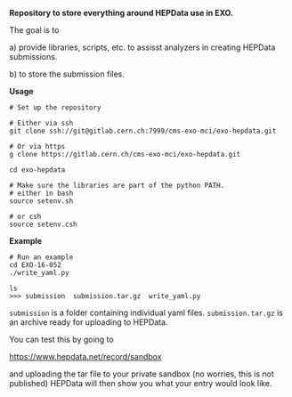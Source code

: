 **Repository to store everything around HEPData use in EXO.**

The goal is to

a) provide libraries, scripts, etc. to assisst analyzers in creating HEPData submissions.

b) to store the submission files.



**Usage**
```
# Set up the repository

# Either via ssh
git clone ssh://git@gitlab.cern.ch:7999/cms-exo-mci/exo-hepdata.git

# Or via https
g clone https://gitlab.cern.ch/cms-exo-mci/exo-hepdata.git

cd exo-hepdata

# Make sure the libraries are part of the python PATH.
# either in bash
source setenv.sh

# or csh
source setenv.csh
```

**Example**
```
# Run an example
cd EXO-16-052
./write_yaml.py

ls
>>> submission  submission.tar.gz  write_yaml.py
```

```submission``` is a folder containing individual yaml files. 
```submission.tar.gz``` is an archive ready for uploading to HEPData.

You can test this by going to

https://www.hepdata.net/record/sandbox

and uploading the tar file to your private sandbox (no worries, this is not published)
HEPData will then show you what your entry would look like.

